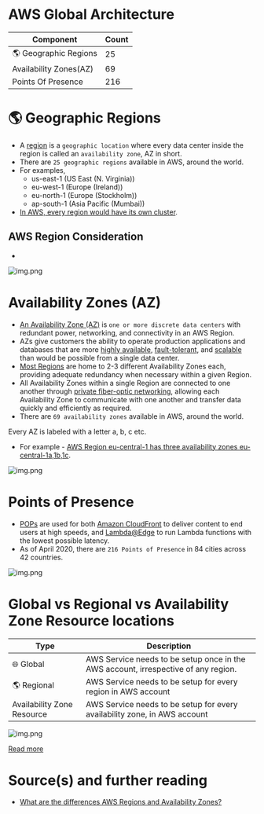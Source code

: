 # AWS Global Architecture

| Component                           | Count |
|-------------------------------------|-------|
| :earth_americas: Geographic Regions | 25    |
| Availability Zones(AZ)              | 69    |
| Points Of Presence                  | 216   |

# :earth_americas: Geographic Regions
- A [region](https://aws.amazon.com/about-aws/global-infrastructure/regions_az/) is a `geographic location` where every data center inside the region is called an `availability zone`, AZ in short.
- There are `25 geographic regions` available in AWS, around the world.
- For examples,
  - us-east-1 (US East (N. Virginia))
  - eu-west-1 (Europe (Ireland))
  - eu-north-1 (Europe (Stockholm))
  - ap-south-1 (Asia Pacific (Mumbai))
- [In AWS, every region would have its own cluster](../1_HLDDesignComponents/0_SystemGlossaries/Scalability/ServersCluster.md).

## AWS Region Consideration
- 

![img.png](0_AWSDesigns/DesignMultiRegionActiveActiveArchitectureOnAWS/AWS-Multi-Region-AZ-HA.drawio.png)

# Availability Zones (AZ)
- [An Availability Zone (AZ)](https://aws.amazon.com/about-aws/global-infrastructure/regions_az/) is `one or more discrete data centers` with redundant power, networking, and connectivity in an AWS Region. 
- AZs give customers the ability to operate production applications and databases that are more [highly available](../1_HLDDesignComponents/0_SystemGlossaries/Reliability/HighAvailability.md), [fault-tolerant](../1_HLDDesignComponents/0_SystemGlossaries/Reliability/FaultTolerance&DisasterRecovery.md), and [scalable](../1_HLDDesignComponents/0_SystemGlossaries/Scalability/DBScalability.md) than would be possible from a single data center.
- [Most Regions]() are home to 2-3 different Availability Zones each, providing adequate redundancy when necessary within a given Region.
- All Availability Zones within a single Region are connected to one another through [private fiber-optic networking](), allowing each Availability Zone to communicate with one another and transfer data quickly and efficiently as required.
- There are `69 availability zones` available in AWS, around the world.

Every AZ is labeled with a letter a, b, c etc.
- For example - [AWS Region eu-central-1 has three availability zones eu-central-1a,1b,1c](https://docs.aws.amazon.com/AmazonRDS/latest/UserGuide/Concepts.RegionsAndAvailabilityZones.html).

![img.png](https://d0.awsstatic.com/global-infrastructure/maps/Global_Infrastructure_5.13.png)

# Points of Presence
- [POPs](https://www.medianova.com/en-blog/what-is-a-pop-and-how-do-we-create-one/) are used for both [Amazon CloudFront](1_NetworkingAndContentDelivery/AmazonCloudFront.md) to deliver content to end users at high speeds, and [Lambda@Edge](3_ComputeServices/AWSLambda/Readme.md) to run Lambda functions with the lowest possible latency. 
- As of April 2020, there are `216 Points of Presence` in 84 cities across 42 countries.

![img.png](https://d2908q01vomqb2.cloudfront.net/5b384ce32d8cdef02bc3a139d4cac0a22bb029e8/2022/06/17/CloudFront_400-1024x580.png)

# Global vs Regional vs Availability Zone Resource locations

| Type                          | Description                                                                        |
|-------------------------------|------------------------------------------------------------------------------------|
| :globe_with_meridians: Global | AWS Service needs to be setup once in the AWS account, irrespective of any region. |
| :earth_americas: Regional     | AWS Service needs to be setup for every region in AWS account                      |
| Availability Zone Resource    | AWS Service needs to be setup for every availability zone, in AWS account          |

![img.png](https://jayendrapatil.com/wp-content/uploads/2016/03/AWS-Global-vs-Regional-vs-AZs.png)

[Read more](https://jayendrapatil.com/aws-global-vs-regional-vs-az-resources/)

# Source(s) and further reading
- [What are the differences AWS Regions and Availability Zones?](https://www.quora.com/What-are-the-differences-AWS-Regions-and-Availability-Zones)

